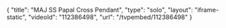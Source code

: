 {
    "title": "MAJ SS Papal Cross Pendant",
    "type": "solo",
    "layout": "iframe-static",
    "videoId": "112386498",
    "url": "\/tvpembed\/112386498"
}